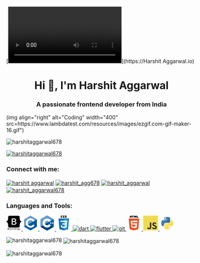 [![MasterHead](https://i.gifer.com/3Ayf.mp4)](https://Harshit Aggarwal.io)
<h1 align="center">Hi 👋, I'm Harshit Aggarwal</h1>
<h3 align="center">A passionate frontend developer from India</h3>
(img align="right" alt="Coding" width="400" src=https://www.lambdatest.com/resources/images/ezgif.com-gif-maker-16.gif")
<p align="left"> <img src="https://komarev.com/ghpvc/?username=harshitaggarwal678&label=Profile%20views&color=0e75b6&style=flat" alt="harshitaggarwal678" /> </p>

<p align="left"> <a href="https://github.com/ryo-ma/github-profile-trophy"><img src="https://github-profile-trophy.vercel.app/?username=harshitaggarwal678" alt="harshitaggarwal678" /></a> </p>

<h3 align="left">Connect with me:</h3>
<p align="left">
<a href="https://linkedin.com/in/harshit aggarwal" target="blank"><img align="center" src="https://raw.githubusercontent.com/rahuldkjain/github-profile-readme-generator/master/src/images/icons/Social/linked-in-alt.svg" alt="harshit aggarwal" height="30" width="40" /></a>
<a href="https://www.codechef.com/users/harshit_agg678" target="blank"><img align="center" src="https://cdn.jsdelivr.net/npm/simple-icons@3.1.0/icons/codechef.svg" alt="harshit_agg678" height="30" width="40" /></a>
<a href="https://codeforces.com/profile/harshit_aggarwal" target="blank"><img align="center" src="https://raw.githubusercontent.com/rahuldkjain/github-profile-readme-generator/master/src/images/icons/Social/codeforces.svg" alt="harshit_aggarwal" height="30" width="40" /></a>
<a href="https://www.leetcode.com/harshit_aggarwal678" target="blank"><img align="center" src="https://raw.githubusercontent.com/rahuldkjain/github-profile-readme-generator/master/src/images/icons/Social/leet-code.svg" alt="harshit_aggarwal678" height="30" width="40" /></a>
</p>

<h3 align="left">Languages and Tools:</h3>
<p align="left"> <a href="https://getbootstrap.com" target="_blank" rel="noreferrer"> <img src="https://raw.githubusercontent.com/devicons/devicon/master/icons/bootstrap/bootstrap-plain-wordmark.svg" alt="bootstrap" width="40" height="40"/> </a> <a href="https://www.cprogramming.com/" target="_blank" rel="noreferrer"> <img src="https://raw.githubusercontent.com/devicons/devicon/master/icons/c/c-original.svg" alt="c" width="40" height="40"/> </a> <a href="https://www.w3schools.com/cpp/" target="_blank" rel="noreferrer"> <img src="https://raw.githubusercontent.com/devicons/devicon/master/icons/cplusplus/cplusplus-original.svg" alt="cplusplus" width="40" height="40"/> </a> <a href="https://www.w3schools.com/css/" target="_blank" rel="noreferrer"> <img src="https://raw.githubusercontent.com/devicons/devicon/master/icons/css3/css3-original-wordmark.svg" alt="css3" width="40" height="40"/> </a> <a href="https://dart.dev" target="_blank" rel="noreferrer"> <img src="https://www.vectorlogo.zone/logos/dartlang/dartlang-icon.svg" alt="dart" width="40" height="40"/> </a> <a href="https://flutter.dev" target="_blank" rel="noreferrer"> <img src="https://www.vectorlogo.zone/logos/flutterio/flutterio-icon.svg" alt="flutter" width="40" height="40"/> </a> <a href="https://git-scm.com/" target="_blank" rel="noreferrer"> <img src="https://www.vectorlogo.zone/logos/git-scm/git-scm-icon.svg" alt="git" width="40" height="40"/> </a> <a href="https://www.w3.org/html/" target="_blank" rel="noreferrer"> <img src="https://raw.githubusercontent.com/devicons/devicon/master/icons/html5/html5-original-wordmark.svg" alt="html5" width="40" height="40"/> </a> <a href="https://developer.mozilla.org/en-US/docs/Web/JavaScript" target="_blank" rel="noreferrer"> <img src="https://raw.githubusercontent.com/devicons/devicon/master/icons/javascript/javascript-original.svg" alt="javascript" width="40" height="40"/> </a> <a href="https://www.python.org" target="_blank" rel="noreferrer"> <img src="https://raw.githubusercontent.com/devicons/devicon/master/icons/python/python-original.svg" alt="python" width="40" height="40"/> </a> </p>

<p><img align="left" src="https://github-readme-stats.vercel.app/api/top-langs?username=harshitaggarwal678&show_icons=true&locale=en&layout=compact" alt="harshitaggarwal678" /></p>

<p>&nbsp;<img align="center" src="https://github-readme-stats.vercel.app/api?username=harshitaggarwal678&show_icons=true&locale=en" alt="harshitaggarwal678" /></p>

<p><img align="center" src="https://github-readme-streak-stats.herokuapp.com/?user=harshitaggarwal678&" alt="harshitaggarwal678" /></p>
